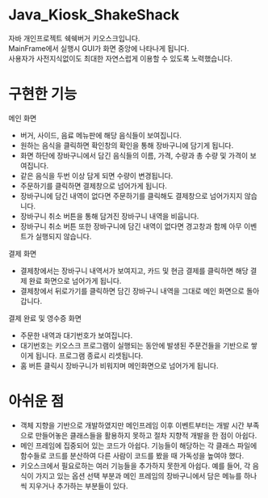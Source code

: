 # Java_Kiosk_ShakeShack

자바 개인프로젝트 쉑쉑버거 키오스크입니다.  
MainFrame에서 실행시 GUI가 화면 중앙에 나타나게 됩니다.  
사용자가 사전지식없이도 최대한 자연스럽게 이용할 수 있도록 노력했습니다.

# 구현한 기능

메인 화면
- 버거, 사이드, 음료 메뉴판에 해당 음식들이 보여집니다.
- 원하는 음식을 클릭하면 확인창의 확인을 통해 장바구니에 담기게 됩니다.
- 화면 하단에 장바구니에서 담긴 음식들의 이름, 가격, 수량과 총 수량 및 가격이 보여집니다.
- 같은 음식을 두번 이상 담게 되면 수량이 변경됩니다.
- 주문하기를 클릭하면 결제창으로 넘어가게 됩니다. 
- 장바구니에 담긴 내역이 없다면 주문하기를 클릭해도 결제창으로 넘어가지지 않습니다.
- 장바구니 취소 버튼을 통해 담겨진 장바구니 내역을 비웁니다.
- 장바구니 취소 버튼 또한 장바구니에 담긴 내역이 없다면 경고창과 함께 아무 이벤트가 실행되지 않습니다.

결제 화면
- 결제창에서는 장바구니 내역서가 보여지고, 카드 및 현금 결제를 클릭하면 해당 결제 완료 화면으로 넘어가게 됩니다.
- 결제창에서 뒤로가기를 클릭하면 담긴 장바구니 내역을 그대로 메인 화면으로 돌아갑니다.

결제 완료 및 영수증 화면
- 주문한 내역과 대기번호가 보여집니다.
- 대기번호는 키오스크 프로그램이 실행되는 동안에 발생된 주문건들을 기반으로 쌓이게 됩니다. 프로그램 종료시 리셋됩니다.
- 홈 버튼 클릭시 장바구니가 비워지며 메인화면으로 넘어가게 됩니다.

# 아쉬운 점
- 객체 지향을 기반으로 개발하였지만 메인프레임 이후 이벤트부터는 개발 시간 부족으로 만들어놓은 클래스들을 활용하지 못하고 절차 지향적 개발을 한 점이 아쉽다.
- 메인 프레임에 집중되어 있는 코드가 아쉽다. 기능들이 해당하는 각 클래스 파일에 함수들로 코드를 분산하여 다른 사람이 코드를 봤을 때 가독성을 높여야 했다.
- 키오스크에서 필요로하는 여러 기능들을 추가하지 못한게 아쉽다. 예를 들어, 각 음식이 가지고 있는 옵션 선택 부분과 메인 프레임의 장바구니에서 담은 메뉴를 하나씩 지우거나 추가하는 부분들이 있다. 
